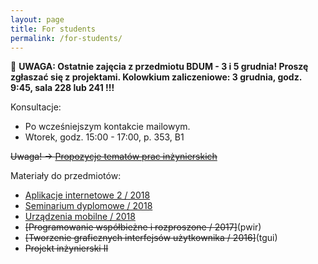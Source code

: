 ```yaml
---
layout: page
title: For students
permalink: /for-students/
---
```


&#x1F534; **UWAGA: Ostatnie zajęcia z przedmiotu BDUM - 3 i 5 grudnia! Proszę zgłaszać się z projektami. Kolowkium zaliczeniowe: 3 grudnia, godz. 9:45, sala 228 lub 241 !!!**

Konsultacje:

* Po wcześniejszym kontakcie mailowym.
* Wtorek, godz. 15:00 - 17:00, p. 353, B1

~~Uwaga! &rarr; [Propozycje tematów prac inżynierskich](topics2017)~~

Materiały do przedmiotów:

* [Aplikacje internetowe 2 / 2018](ai2)
* [Seminarium dyplomowe / 2018](si)
* [Urządzenia mobilne / 2018](um)
* ~~[Programowanie współbieżne i rozproszone / 2017]~~(pwir)
* ~~[Tworzenie graficznych interfejsów użytkownika / 2016]~~(tgui)
* ~~Projekt inżynierski II~~
